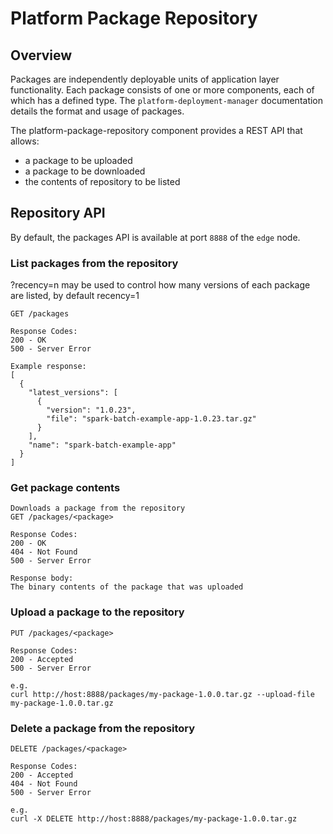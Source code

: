 # Platform Package Repository #

## Overview

Packages are independently deployable units of application layer functionality. Each package consists of one or more components, each of which has a defined type. The `platform-deployment-manager` documentation details the format and usage of packages.

The platform-package-repository component provides a REST API that allows:

 - a package to be uploaded
 - a package to be downloaded
 - the contents of repository to be listed

## Repository API

By default, the packages API is available at port `8888` of the `edge` node.

### List packages from the repository

?recency=n may be used to control how many versions of each package are listed, by default recency=1
````
GET /packages

Response Codes:
200 - OK
500 - Server Error

Example response:
[
  {
    "latest_versions": [
      {
        "version": "1.0.23",
        "file": "spark-batch-example-app-1.0.23.tar.gz"
      }
    ],
    "name": "spark-batch-example-app"
  }
]
````

### Get package contents
````
Downloads a package from the repository
GET /packages/<package>

Response Codes:
200 - OK
404 - Not Found
500 - Server Error

Response body:
The binary contents of the package that was uploaded
````

### Upload a package to the repository
````
PUT /packages/<package>

Response Codes:
200 - Accepted
500 - Server Error

e.g.
curl http://host:8888/packages/my-package-1.0.0.tar.gz --upload-file my-package-1.0.0.tar.gz

````
### Delete a package from the repository
````
DELETE /packages/<package>

Response Codes:
200 - Accepted
404 - Not Found
500 - Server Error

e.g.
curl -X DELETE http://host:8888/packages/my-package-1.0.0.tar.gz
````
